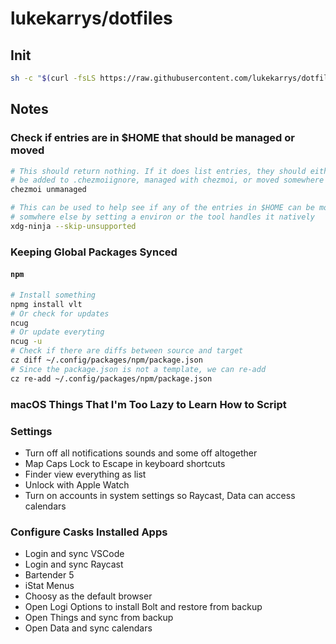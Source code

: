 # lukekarrys/dotfiles

## Init

```sh
sh -c "$(curl -fsLS https://raw.githubusercontent.com/lukekarrys/dotfiles/HEAD/init.sh)"
```

## Notes

### Check if entries are in $HOME that should be managed or moved

```sh
# This should return nothing. If it does list entries, they should either
# be added to .chezmoiignore, managed with chezmoi, or moved somewhere else.
chezmoi unmanaged

# This can be used to help see if any of the entries in $HOME can be moved
# somwhere else by setting a environ or the tool handles it natively
xdg-ninja --skip-unsupported 
```

### Keeping Global Packages Synced

#### `npm`

```sh
# Install something
npmg install vlt
# Or check for updates
ncug
# Or update everyting
ncug -u
# Check if there are diffs between source and target
cz diff ~/.config/packages/npm/package.json
# Since the package.json is not a template, we can re-add
cz re-add ~/.config/packages/npm/package.json
```

### macOS Things That I'm Too Lazy to Learn How to Script

### Settings

- Turn off all notifications sounds and some off altogether
- Map Caps Lock to Escape in keyboard shortcuts
- Finder view everything as list
- Unlock with Apple Watch
- Turn on accounts in system settings so Raycast, Data can access calendars

### Configure Casks Installed Apps

- Login and sync VSCode
- Login and sync Raycast
- Bartender 5
- iStat Menus
- Choosy as the default browser
- Open Logi Options to install Bolt and restore from backup
- Open Things and sync from backup
- Open Data and sync calendars
